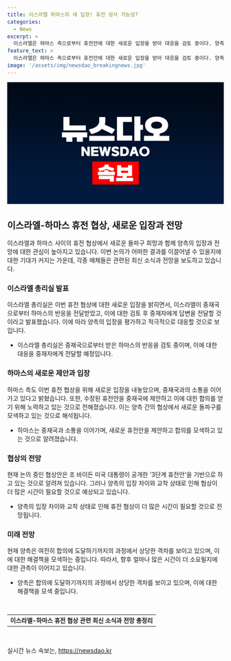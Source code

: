 ```yaml
---
title: 이스라엘 하마스의 새 입장! 휴전 성사 가능성?
categories:
  - News
excerpt: >
  이스라엘은 하마스 측으로부터 휴전안에 대한 새로운 입장을 받아 대응을 검토 중이다. 양측이 수개월 동안 휴전안을 놓고 줄다리기 중이었으나 이번 논의로 새로운 합의에 이르게 될 가능성이 주목된다. 미국, 카타르, 이집트로부터 인질 협상 개요에 대한 하마스의 반응을 평가 중이며, 하마스 측도 전쟁 중단을 희망하며 중재국과 소통하고 있는 것으로 전해졌다. 현재 논의 중인 협상안은 바이든 대통령이 공개한 3단계 휴전안을 기반으로 하고 있으며 합의에 도달하기까지는 시간이 더 걸릴 것으로 보인다.
feature_text: >
  이스라엘은 하마스 측으로부터 휴전안에 대한 새로운 입장을 받아 대응을 검토 중이다. 양측이 수개월 동안 휴전안을 놓고 줄다리기 중이었으나 이번 논의로 새로운 합의에 이르게 될 가능성이 주목된다. 미국, 카타르, 이집트로부터 인질 협상 개요에 대한 하마스의 반응을 평가 중이며, 하마스 측도 전쟁 중단을 희망하며 중재국과 소통하고 있는 것으로 전해졌다. 현재 논의 중인 협상안은 바이든 대통령이 공개한 3단계 휴전안을 기반으로 하고 있으며 합의에 도달하기까지는 시간이 더 걸릴 것으로 보인다.
image: '/assets/img/newsdao_breakingnews.jpg'
---
```


<p><img src="/assets/img/newsdao_breakingnews.jpg" alt="koreaapp 속보" /></p>

<h2 data-ke-size="size26">이스라엘-하마스 휴전 협상, 새로운 입장과 전망</h2>

<p data-ke-size="size16">이스라엘과 하마스 사이의 휴전 협상에서 새로운 돌파구 희망과 함께 양측의 입장과 전망에 대한 관심이 높아지고 있습니다. 이번 논의가 어떠한 결과를 이끌어낼 수 있을지에 대한 기대가 커지는 가운데, 각종 매체들은 관련된 최신 소식과 전망을 보도하고 있습니다.</p>

<h3 data-ke-size="size24">이스라엘 총리실 발표</h3>

<p data-ke-size="size16">이스라엘 총리실은 이번 휴전 협상에 대한 새로운 입장을 밝히면서, 이스라엘이 중재국으로부터 하마스의 반응을 전달받았고, 이에 대한 검토 후 중재자에게 답변을 전달할 것이라고 발표했습니다. 이에 따라 양측의 입장을 평가하고 적극적으로 대응할 것으로 보입니다.</p>

<ul>
  <li>이스라엘 총리실은 중재국으로부터 받은 하마스의 반응을 검토 중이며, 이에 대한 대응을 중재자에게 전달할 예정입니다.</li>
</ul>

<h3 data-ke-size="size24">하마스의 새로운 제안과 입장</h3>

<p data-ke-size="size16">하마스 측도 이번 휴전 협상을 위해 새로운 입장을 내놓았으며, 중재국과의 소통을 이어가고 있다고 밝혔습니다. 또한, 수정된 휴전안을 중재국에 제안하고 이에 대한 합의를 얻기 위해 노력하고 있는 것으로 전해졌습니다. 이는 양측 간의 협상에서 새로운 돌파구를 모색하고 있는 것으로 해석됩니다.</p>

<ul>
  <li>하마스는 중재국과 소통을 이어가며, 새로운 휴전안을 제안하고 합의를 모색하고 있는 것으로 알려졌습니다.</li>
</ul>

<h3 data-ke-size="size24">협상의 전망</h3>

<p data-ke-size="size16">현재 논의 중인 협상안은 조 바이든 미국 대통령이 공개한 '3단계 휴전안'을 기반으로 하고 있는 것으로 알려져 있습니다. 그러나 양측의 입장 차이와 교착 상태로 인해 협상이 더 많은 시간이 필요할 것으로 예상되고 있습니다.</p>

<ul>
  <li>양측의 입장 차이와 교착 상태로 인해 휴전 협상이 더 많은 시간이 필요할 것으로 전망됩니다.</li>
</ul>

<h3 data-ke-size="size24">미래 전망</h3>

<p data-ke-size="size16">현재 양측은 여전히 합의에 도달하기까지의 과정에서 상당한 격차를 보이고 있으며, 이에 대한 해결책을 모색하는 중입니다. 따라서, 향후 얼마나 많은 시간이 더 소요될지에 대한 관측이 이어지고 있습니다.</p>

<ul>
  <li>양측은 합의에 도달하기까지의 과정에서 상당한 격차를 보이고 있으며, 이에 대한 해결책을 모색 중입니다.</li>
</ul>

<p data-ke-size="size16">&nbsp;</p>

<table>
  <tbody>
    <tr>
      <td style="text-align: center; height: 17px;"><b>이스라엘-하마스 휴전 협상 관련 최신 소식과 전망 총정리</b></td>
    </tr>
  </tbody>
</table>

<p data-ke-size="size16">&nbsp;</p>
실시간 뉴스 속보는, <a href="https://newsdao.kr" rel="dofollow">https://newsdao.kr</a>


